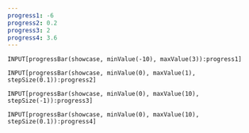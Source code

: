 ```yaml
---
progress1: -6
progress2: 0.2
progress3: 2
progress4: 3.6
---
```


```meta-bind
INPUT[progressBar(showcase, minValue(-10), maxValue(3)):progress1]
```

```meta-bind
INPUT[progressBar(showcase, minValue(0), maxValue(1), stepSize(0.1)):progress2]
```

```meta-bind
INPUT[progressBar(showcase, minValue(0), maxValue(10), stepSize(-1)):progress3]
```

```meta-bind
INPUT[progressBar(showcase, minValue(0), maxValue(10), stepSize(0.1)):progress4]
```

